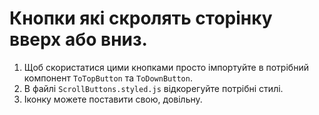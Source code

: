 # Кнопки які скролять сторінку вверх або вниз.

1. Щоб скористатися цими кнопками просто імпортуйте в потрібний компонент `ToTopButton` та `ToDownButton`.
2. В файлі `ScrollButtons.styled.js` відкорегуйте потрібні стилі.
3. Іконку можете поставити свою, довільну.

